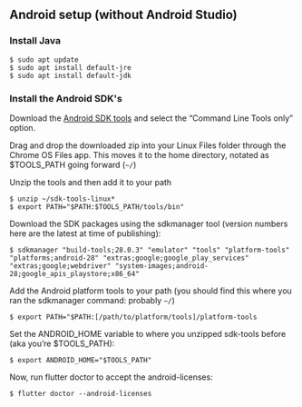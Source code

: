 ## Android setup (without Android Studio)

### Install Java

```terminal
$ sudo apt update
$ sudo apt install default-jre
$ sudo apt install default-jdk
```

### Install the Android SDK's

Download the [Android SDK tools](https://developer.android.com/studio/#downloads) and select the “Command Line Tools only” option.

Drag and drop the downloaded zip into your Linux Files folder through the Chrome OS Files app. This moves it to the home directory, notated as $TOOLS_PATH going forward (`~/`)

Unzip the tools and then add it to your path

```terminal
$ unzip ~/sdk-tools-linux*
$ export PATH="$PATH:$TOOLS_PATH/tools/bin"
```

Download the SDK packages using the sdkmanager tool (version numbers here are the latest at time of publishing):

```terminal
$ sdkmanager "build-tools;28.0.3" "emulator" "tools" "platform-tools" "platforms;android-28" "extras;google;google_play_services" "extras;google;webdriver" "system-images;android-28;google_apis_playstore;x86_64"
```

Add the Android platform tools to your path (you should find this where you ran the sdkmanager command: probably `~/`)

```terminal
$ export PATH="$PATH:[/path/to/platform/tools]/platform-tools
```

Set the ANDROID_HOME variable to where you unzipped sdk-tools before (aka you’re $TOOLS_PATH):

```terminal
$ export ANDROID_HOME="$TOOLS_PATH"
```

Now, run flutter doctor to accept the android-licenses:

```terminal
$ flutter doctor --android-licenses
```
